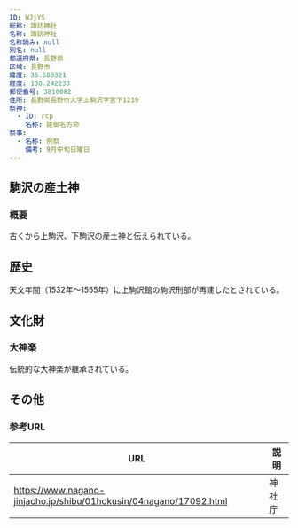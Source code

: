 ```yaml
---
ID: WJjYS
総称: 諏訪神社
名称: 諏訪神社
名称読み: null
別名: null
都道府県: 長野県
区域: 長野市
緯度: 36.680321
経度: 138.242233
郵便番号: 3810082
住所: 長野県長野市大字上駒沢字宮下1239
祭神:
  - ID: rcp
    名称: 建御名方命
祭事:
  - 名称: 例祭
    備考: 9月中旬日曜日
---
```


## 駒沢の産土神

### 概要

古くから上駒沢、下駒沢の産土神と伝えられている。

## 歴史

天文年間（1532年～1555年）に上駒沢館の駒沢刑部が再建したとされている。

## 文化財

### 大神楽

伝統的な大神楽が継承されている。

## その他

### 参考URL

| URL                                                                | 説明   |
| ------------------------------------------------------------------ | ------ |
| https://www.nagano-jinjacho.jp/shibu/01hokusin/04nagano/17092.html | 神社庁 |
